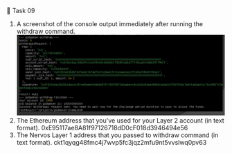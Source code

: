  Task 09
1. A screenshot of the console output immediately after running the withdraw command.
![withdrawal](./withdrawl.png)
2. The Ethereum address that you've used for your Layer 2 account (in text format).
0xE95117ae8A81f97126718dD0cF018d3946494e56
3. The Nervos Layer 1 address that you passed to withdraw command (in text format).
ckt1qyqg48fmc4j7wvp5fc3jqz2mfu9nt5vvslwq0pv63
